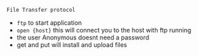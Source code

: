 `File Transfer protocol`
- `ftp` to start application
- `open {host}` this will connect you to the host with ftp running
- the user Anonymous doesnt need a password
- get and put will install and upload files